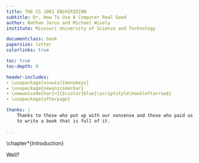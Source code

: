 ```yaml
---
title: THE CS 1001 ENCHIRIDION
subtitle: Or, How To Use A Computer Real Good
author: Nathan Jarus and Michael Wisely
institute: Missouri University of Science and Technology

documentclass: book
papersize: letter
colorlinks: true

toc: true
toc-depth: 0

header-includes:
- \usepackage[os=win]{menukeys}
- \usepackage{newunicodechar}
- \newunicodechar{↩}{$\color{blue}\scriptstyle\hookleftarrow$}
- \usepackage{afterpage}

thanks: |
    Thanks to those who put up with our nonsense and those who paid us
    to write a book that is full of it.

...
```


\chapter*{Introduction}

Well?
